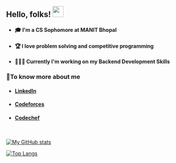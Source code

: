 ## Hello, folks! <img src="https://raw.githubusercontent.com/MartinHeinz/MartinHeinz/master/wave.gif" width="30px">

* #### 🎓 I'm a CS Sophomore at MANIT Bhopal
* #### 🏆 I love problem solving and competitive programming
* #### 👨🏽‍💻 Currently I'm working on my Backend Development Skills


### 💬To know more about me
* #### [LinkedIn](https://www.linkedin.com/in/aditya-prasad-2508/)
* #### [Codeforces](https://codeforces.com/profile/apcc_25)
* #### [Codechef](https://www.codechef.com/users/apcc_25)

<br />

[![My GitHub stats](https://github-readme-stats.vercel.app/api?username=adityap25&show_icons=true&theme=tokyonight)
](https://github.com/adityap25/github-readme-stats)


[![Top Langs](https://github-readme-stats.vercel.app/api/top-langs/?username=adityap25&layout=compact&theme=tokyonight)](https://github.com/adityap25/github-readme-stats)

